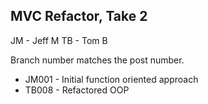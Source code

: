 ## MVC Refactor, Take 2

JM - Jeff M
TB - Tom B

Branch number matches the post number.

* JM001 - Initial function oriented approach
* TB008 - Refactored OOP
